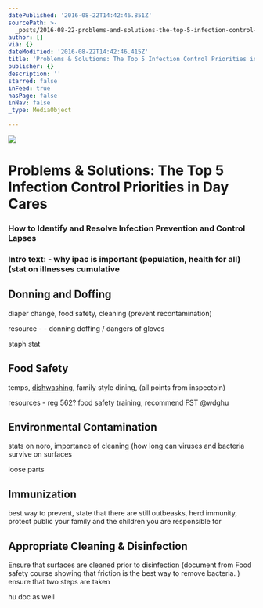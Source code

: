 ```yaml
---
datePublished: '2016-08-22T14:42:46.851Z'
sourcePath: >-
  _posts/2016-08-22-problems-and-solutions-the-top-5-infection-control-priorities.md
author: []
via: {}
dateModified: '2016-08-22T14:42:46.415Z'
title: 'Problems & Solutions: The Top 5 Infection Control Priorities in Day Cares'
publisher: {}
description: ''
starred: false
inFeed: true
hasPage: false
inNav: false
_type: MediaObject

---
```

![](https://the-grid-user-content.s3-us-west-2.amazonaws.com/322680f4-2406-4916-a2bb-2ad4b8fddd30.jpg)

# Problems & Solutions: The Top 5 Infection Control Priorities in Day Cares

### How to Identify and Resolve Infection Prevention and Control Lapses

### Intro text: - why ipac is important (population, health for all) (stat on illnesses cumulative

## Donning and Doffing

diaper change, food safety, cleaning (prevent recontamination)

resource - - donning doffing / dangers of gloves

staph stat

## Food Safety

temps, [dishwashing][0], family style dining, (all points from inspectoin)

resources - reg 562? food safety training, recommend FST @wdghu

## Environmental Contamination

stats on noro, importance of cleaning (how long can viruses and bacteria survive on surfaces

loose parts

## Immunization

best way to prevent, state that there are still outbeasks, herd immunity, protect public your family and the children you are responsible for

## Appropriate Cleaning & Disinfection

Ensure that surfaces are cleaned prior to disinfection (document from Food safety course showing that friction is the best way to remove bacteria. ) ensure that two steps are taken

hu doc as well

[0]: http://fefe/ "test"